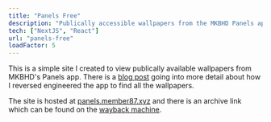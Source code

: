 ```yaml
---
title: "Panels Free"
description: "Publically accessible wallpapers from the MKBHD Panels app"
tech: ["NextJS", "React"]
url: "panels-free"
loadFactor: 5
---
```


This is a simple site I created to view publically available wallpapers
from MKBHD's Panels app. There is a [blog post](/blog/reverse-engineering-panels/) going
into more detail about how I reversed engineered the app to find all
the wallpapers.

The site is hosted at [panels.member87.xyz](https://panels.member87.xyz) and there
is an archive link which can be found on the [wayback machine](https://web.archive.org/save/https://panels.member87.xyz).

